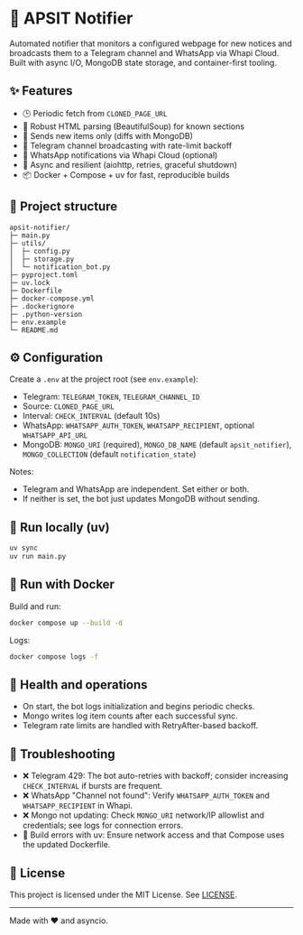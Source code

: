 # 🔔 APSIT Notifier

Automated notifier that monitors a configured webpage for new notices and broadcasts them to a Telegram channel and WhatsApp via Whapi Cloud. Built with async I/O, MongoDB state storage, and container-first tooling.

## ✨ Features
- 🕒 Periodic fetch from `CLONED_PAGE_URL`
- 🔎 Robust HTML parsing (BeautifulSoup) for known sections
- 🔁 Sends new items only (diffs with MongoDB)
- 📢 Telegram channel broadcasting with rate-limit backoff
- 📲 WhatsApp notifications via Whapi Cloud (optional)
- 🧠 Async and resilient (aiohttp, retries, graceful shutdown)
- 📦 Docker + Compose + uv for fast, reproducible builds

## 📁 Project structure
```
apsit-notifier/
├─ main.py
├─ utils/
│  ├─ config.py
│  ├─ storage.py
│  └─ notification_bot.py
├─ pyproject.toml
├─ uv.lock
├─ Dockerfile
├─ docker-compose.yml
├─ .dockerignore
├─ .python-version
├─ env.example
└─ README.md
```

## ⚙️ Configuration
Create a `.env` at the project root (see `env.example`):

- Telegram: `TELEGRAM_TOKEN`, `TELEGRAM_CHANNEL_ID`
- Source: `CLONED_PAGE_URL`
- Interval: `CHECK_INTERVAL` (default 10s)
- WhatsApp: `WHATSAPP_AUTH_TOKEN`, `WHATSAPP_RECIPIENT`, optional `WHATSAPP_API_URL`
- MongoDB: `MONGO_URI` (required), `MONGO_DB_NAME` (default `apsit_notifier`), `MONGO_COLLECTION` (default `notification_state`)

Notes:
- Telegram and WhatsApp are independent. Set either or both.
- If neither is set, the bot just updates MongoDB without sending.

## 🚀 Run locally (uv)
```bash
uv sync
uv run main.py
```

## 🐳 Run with Docker
Build and run:
```bash
docker compose up --build -d
```
Logs:
```bash
docker compose logs -f
```

## 🧪 Health and operations
- On start, the bot logs initialization and begins periodic checks.
- Mongo writes log item counts after each successful sync.
- Telegram rate limits are handled with RetryAfter-based backoff.

## 🧰 Troubleshooting
- ❌ Telegram 429: The bot auto-retries with backoff; consider increasing `CHECK_INTERVAL` if bursts are frequent.
- ❌ WhatsApp "Channel not found": Verify `WHATSAPP_AUTH_TOKEN` and `WHATSAPP_RECIPIENT` in Whapi.
- ❌ Mongo not updating: Check `MONGO_URI` network/IP allowlist and credentials; see logs for connection errors.
- 🐳 Build errors with uv: Ensure network access and that Compose uses the updated Dockerfile.

## 📜 License
This project is licensed under the MIT License. See [LICENSE](LICENSE).

---
Made with ❤️ and asyncio.
